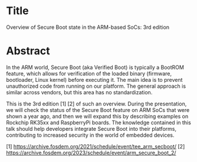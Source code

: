 # Title

Overview of Secure Boot state in the ARM-based SoCs: 3rd edition

# Abstract

In the ARM world, Secure Boot (aka Verified Boot) is typically a BootROM
feature, which allows for verification of the loaded binary (firmware,
bootloader, Linux kernel) before executing it. The main idea is to prevent
unauthorized code from running on our platform. The general approach is similar
across vendors, but this area has no standardization.

This is the 3rd edition [1] [2] of such an overview. During the presentation, we
will check the status of the Secure Boot feature on ARM SoCs that were shown a
year ago, and then we will expand this by describing examples on Rockchip RK35xx
and RaspberryPi boards. The knowledge contained in this talk should help
developers integrate Secure Boot into their platforms, contributing to increased
security in the world of embedded devices.

[1] https://archive.fosdem.org/2021/schedule/event/tee_arm_secboot/
[2] https://archive.fosdem.org/2023/schedule/event/arm_secure_boot_2/
